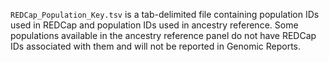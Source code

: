 `REDCap_Population_Key.tsv` is a tab-delimited file containing population IDs used in REDCap and population IDs used in ancestry reference. Some populations available in the ancestry reference panel do not have REDCap IDs associated with them and will not be reported in Genomic Reports.
